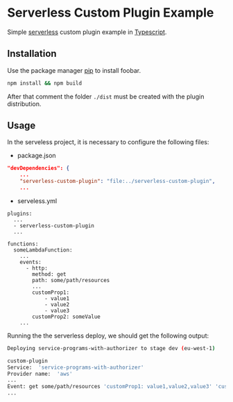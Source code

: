 # Serverless Custom Plugin Example

Simple [serverless]() custom plugin example in [Typescript]().

## Installation

Use the package manager [pip](https://pip.pypa.io/en/stable/) to install foobar.

```bash
npm install && npm build
```

After that comment the folder `./dist` must be created with the plugin distribution.

## Usage

In the serveless project, it is necessary to configure the following files:

- package.json
```json
"devDependencies": {
    ...
    "serverless-custom-plugin": "file:../serverless-custom-plugin",
    ...
```

- serveless.yml
```ymal
plugins:
  ...
  - serverless-custom-plugin
  ...

functions:
  someLambdaFunction:
    ...
    events:
      - http:
        method: get
        path: some/path/resources
        ...
        customProp1:
            - value1
            - value2
            - value3
        customProp2: someValue
    ...
```

Running the the serverless deploy, we should get the following output:

```bash
Deploying service-programs-with-authorizer to stage dev (eu-west-1)

custom-plugin
Service:  'service-programs-with-authorizer'
Provider name:  'aws'
...
Event: get some/path/resources 'customProp1: value1,value2,value3' 'customProp2: someValue'
...
```